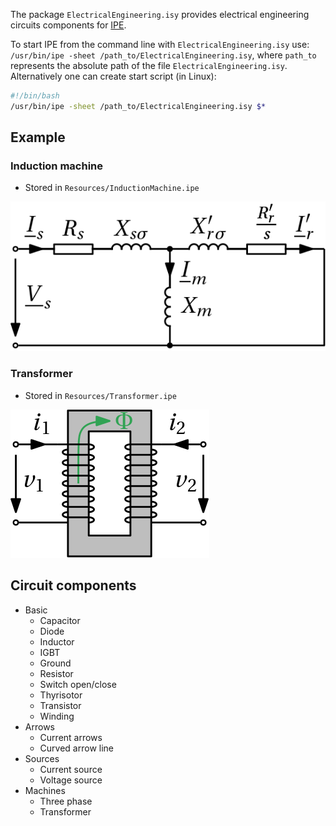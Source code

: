 The package `ElectricalEngineering.isy` provides electrical engineering circuits components for
[IPE](http://ipe.otfried.org/).

To start IPE from the command line with `ElectricalEngineering.isy` use: `/usr/bin/ipe -sheet /path_to/ElectricalEngineering.isy`, where `path_to` represents the absolute path of the file `ElectricalEngineering.isy`. Alternatively one can create start script (in Linux):

```bash
#!/bin/bash
/usr/bin/ipe -sheet /path_to/ElectricalEngineering.isy $*
```
## Example

### Induction machine

- Stored in `Resources/InductionMachine.ipe`

![Induction machine](https://raw.githubusercontent.com/christiankral/ElectricalEngineering.isy/master/Resources/png/InductionMachine.png?raw=true)

### Transformer

- Stored in `Resources/Transformer.ipe`

![Transformer](https://raw.githubusercontent.com/christiankral/ElectricalEngineering.isy/master/Resources/png/Transformer.png?raw=true)


## Circuit components

- Basic
  - Capacitor
  - Diode
  - Inductor
  - IGBT
  - Ground
  - Resistor
  - Switch open/close
  - Thyrisotor
  - Transistor
  - Winding
- Arrows
  - Current arrows
  - Curved arrow line
- Sources
  - Current source
  - Voltage source
- Machines
  - Three phase
  - Transformer
